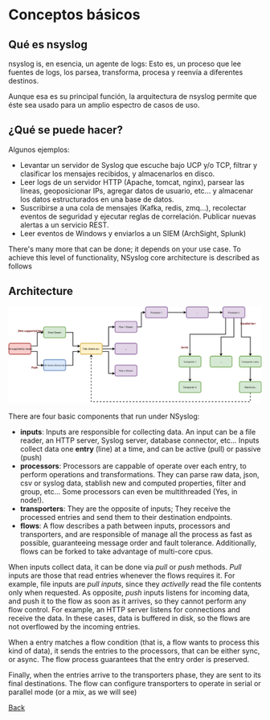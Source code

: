 # Conceptos básicos

## Qué es nsyslog
nsyslog is, en esencia, un agente de logs: Esto es, un proceso que lee fuentes de logs, los parsea, transforma, procesa y reenvía a diferentes destinos.

Aunque esa es su principal función, la arquitectura de nsyslog permite que éste sea usado para un amplio espectro de casos de uso.

## ¿Qué se puede hacer?
Algunos ejemplos:

* Levantar un servidor de Syslog que escuche bajo UCP y/o TCP, filtrar y clasificar los mensajes recibidos, y almacenarlos en disco.
* Leer logs de un servidor HTTP (Apache, tomcat, nginx), parsear las líneas, geoposicionar IPs, agregar datos de usuario, etc... y almacenar los datos estructurados en una base de datos.
* Suscribirse a una cola de mensajes (Kafka, redis, zmq...), recolectar eventos de seguridad y ejecutar reglas de correlación. Publicar nuevas alertas a un servicio REST.
* Leer eventos de Windows y enviarlos a un SIEM (ArchSight, Splunk)

There's many more that can be done; it depends on your use case. To achieve this level of functionality, NSyslog core architecture is described as follows

## Architecture

![Architecture](../assets/nsyslog.svg)

There are four basic components that run under NSyslog:

* **inputs**: Inputs are responsible for collecting data. An input can be a file reader, an HTTP server, Syslog server, database connector, etc... Inputs collect data one **entry** (line) at a time, and can be active (pull) or passive (push)
* **processors**: Processors are cappable of operate over each entry, to perform operations and transformations. They can parse raw data, json, csv or syslog data, stablish new and computed properties, filter and group, etc... Some processors can even be multithreaded (Yes, in node!).
* **transporters**: They are the opposite of inputs; They receive the processed entries and send them to their destination endpoints.
* **flows**: A flow describes a path between inputs, processors and transporters, and are responsible of manage all the process as fast as possible, guaranteeing message order and fault tolerance. Additionally, flows can be forked to take advantage of multi-core cpus.

When inputs collect data, it can be done via *pull* or *push* methods. *Pull* inputs are those that read entries whenever the flows requires it. For example, file inputs are *pull inputs*, since they *activelly* read the file contents only when requested. As opposite, *push* inputs listens for incoming data, and push it to the flow as soon as it arrives, so they cannot perform any flow control. For example, an HTTP server listens for connections and receive the data. In these cases, data is buffered in disk, so the flows are not overflowed by the incoming entries.

When a entry matches a flow condition (that is, a flow wants to process this kind of data), it sends the entries to the processors, that can be either sync, or async. The flow process guarantees that the entry order is preserved.

Finally, when the entries arrive to the transporters phase, they are sent to its final destinations. The flow can configure transporters to operate in serial or parallel mode (or a mix, as we will see)

[Back](../README.md)
